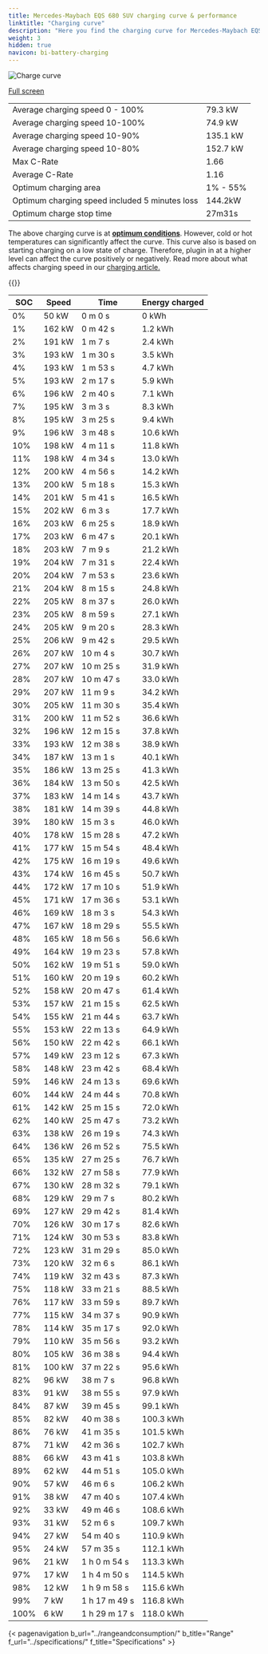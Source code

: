 ```yaml
---
title: Mercedes-Maybach EQS 680 SUV charging curve & performance
linktitle: "Charging curve"
description: "Here you find the charging curve for Mercedes-Maybach EQS 680 SUV."
weight: 3
hidden: true
navicon: bi-battery-charging
---
```

<!-- markdownlint-disable MD033 -->
<img src="/images/models/mercedes/eqs_suv/eqs_680_suv/chargingcurve.svg" alt="Charge curve" class="img-fluid">

[Full screen](/images/models/mercedes/eqs_suv/eqs_680_suv/chargingcurve.svg)


<table class="table table-striped border">
<tbody>
<tr>
<td>Average charging speed 0 - 100%</td><td>79.3 kW</td>
</tr>
<tr>
<td>Average charging speed 10-100%</td><td>74.9 kW</td>
</tr>
<tr>
<td>Average charging speed 10-90%</td><td>135.1 kW</td>
</tr>
<tr>
<td>Average charging speed 10-80%</td><td>152.7 kW</td>
</tr>
<tr>
<td>Max C-Rate</td><td>1.66</td>
</tr>
<tr>
<td>Average C-Rate</td><td>1.16</td>
</tr>
<tr>
<td>Optimum charging area</td><td>1% - 55%</td>
</tr>
<tr>
<td>Optimum charging speed included 5 minutes loss</td><td>144.2kW</td>
</tr>
<tr>
<td>Optimum charge stop time</td><td>27m31s</td>
</tr>
</tbody>
</table>


The above charging curve is at **[optimum conditions](../../../../../technology/battery/charging/#temperature)**. However, cold or hot temperatures can significantly affect the curve. This curve also is based on starting charging on a low state of charge. Therefore, plugin in at a higher level can affect the curve positively or negatively. Read more about what affects charging speed in our [charging article.](../../../../../technology/battery/charging/)


{{<evkxdisplayaddarticle />}}
<table class="table table-striped border">
<thead>
<tr><th>SOC</th><th>Speed</th><th>Time</th><th>Energy charged</th></tr>
</thead>
<tbody>
<tr>
<td>0%</td><td>50 kW</td><td> 0 m 0 s </td><td>0 kWh </td>
</tr>
<tr>
<td>1%</td><td>162 kW</td><td> 0 m 42 s </td><td>1.2 kWh </td>
</tr>
<tr>
<td>2%</td><td>191 kW</td><td> 1 m 7 s </td><td>2.4 kWh </td>
</tr>
<tr>
<td>3%</td><td>193 kW</td><td> 1 m 30 s </td><td>3.5 kWh </td>
</tr>
<tr>
<td>4%</td><td>193 kW</td><td> 1 m 53 s </td><td>4.7 kWh </td>
</tr>
<tr>
<td>5%</td><td>193 kW</td><td> 2 m 17 s </td><td>5.9 kWh </td>
</tr>
<tr>
<td>6%</td><td>196 kW</td><td> 2 m 40 s </td><td>7.1 kWh </td>
</tr>
<tr>
<td>7%</td><td>195 kW</td><td> 3 m 3 s </td><td>8.3 kWh </td>
</tr>
<tr>
<td>8%</td><td>195 kW</td><td> 3 m 25 s </td><td>9.4 kWh </td>
</tr>
<tr>
<td>9%</td><td>196 kW</td><td> 3 m 48 s </td><td>10.6 kWh </td>
</tr>
<tr>
<td>10%</td><td>198 kW</td><td> 4 m 11 s </td><td>11.8 kWh </td>
</tr>
<tr>
<td>11%</td><td>198 kW</td><td> 4 m 34 s </td><td>13.0 kWh </td>
</tr>
<tr>
<td>12%</td><td>200 kW</td><td> 4 m 56 s </td><td>14.2 kWh </td>
</tr>
<tr>
<td>13%</td><td>200 kW</td><td> 5 m 18 s </td><td>15.3 kWh </td>
</tr>
<tr>
<td>14%</td><td>201 kW</td><td> 5 m 41 s </td><td>16.5 kWh </td>
</tr>
<tr>
<td>15%</td><td>202 kW</td><td> 6 m 3 s </td><td>17.7 kWh </td>
</tr>
<tr>
<td>16%</td><td>203 kW</td><td> 6 m 25 s </td><td>18.9 kWh </td>
</tr>
<tr>
<td>17%</td><td>203 kW</td><td> 6 m 47 s </td><td>20.1 kWh </td>
</tr>
<tr>
<td>18%</td><td>203 kW</td><td> 7 m 9 s </td><td>21.2 kWh </td>
</tr>
<tr>
<td>19%</td><td>204 kW</td><td> 7 m 31 s </td><td>22.4 kWh </td>
</tr>
<tr>
<td>20%</td><td>204 kW</td><td> 7 m 53 s </td><td>23.6 kWh </td>
</tr>
<tr>
<td>21%</td><td>204 kW</td><td> 8 m 15 s </td><td>24.8 kWh </td>
</tr>
<tr>
<td>22%</td><td>205 kW</td><td> 8 m 37 s </td><td>26.0 kWh </td>
</tr>
<tr>
<td>23%</td><td>205 kW</td><td> 8 m 59 s </td><td>27.1 kWh </td>
</tr>
<tr>
<td>24%</td><td>205 kW</td><td> 9 m 20 s </td><td>28.3 kWh </td>
</tr>
<tr>
<td>25%</td><td>206 kW</td><td> 9 m 42 s </td><td>29.5 kWh </td>
</tr>
<tr>
<td>26%</td><td>207 kW</td><td> 10 m 4 s </td><td>30.7 kWh </td>
</tr>
<tr>
<td>27%</td><td>207 kW</td><td> 10 m 25 s </td><td>31.9 kWh </td>
</tr>
<tr>
<td>28%</td><td>207 kW</td><td> 10 m 47 s </td><td>33.0 kWh </td>
</tr>
<tr>
<td>29%</td><td>207 kW</td><td> 11 m 9 s </td><td>34.2 kWh </td>
</tr>
<tr>
<td>30%</td><td>205 kW</td><td> 11 m 30 s </td><td>35.4 kWh </td>
</tr>
<tr>
<td>31%</td><td>200 kW</td><td> 11 m 52 s </td><td>36.6 kWh </td>
</tr>
<tr>
<td>32%</td><td>196 kW</td><td> 12 m 15 s </td><td>37.8 kWh </td>
</tr>
<tr>
<td>33%</td><td>193 kW</td><td> 12 m 38 s </td><td>38.9 kWh </td>
</tr>
<tr>
<td>34%</td><td>187 kW</td><td> 13 m 1 s </td><td>40.1 kWh </td>
</tr>
<tr>
<td>35%</td><td>186 kW</td><td> 13 m 25 s </td><td>41.3 kWh </td>
</tr>
<tr>
<td>36%</td><td>184 kW</td><td> 13 m 50 s </td><td>42.5 kWh </td>
</tr>
<tr>
<td>37%</td><td>183 kW</td><td> 14 m 14 s </td><td>43.7 kWh </td>
</tr>
<tr>
<td>38%</td><td>181 kW</td><td> 14 m 39 s </td><td>44.8 kWh </td>
</tr>
<tr>
<td>39%</td><td>180 kW</td><td> 15 m 3 s </td><td>46.0 kWh </td>
</tr>
<tr>
<td>40%</td><td>178 kW</td><td> 15 m 28 s </td><td>47.2 kWh </td>
</tr>
<tr>
<td>41%</td><td>177 kW</td><td> 15 m 54 s </td><td>48.4 kWh </td>
</tr>
<tr>
<td>42%</td><td>175 kW</td><td> 16 m 19 s </td><td>49.6 kWh </td>
</tr>
<tr>
<td>43%</td><td>174 kW</td><td> 16 m 45 s </td><td>50.7 kWh </td>
</tr>
<tr>
<td>44%</td><td>172 kW</td><td> 17 m 10 s </td><td>51.9 kWh </td>
</tr>
<tr>
<td>45%</td><td>171 kW</td><td> 17 m 36 s </td><td>53.1 kWh </td>
</tr>
<tr>
<td>46%</td><td>169 kW</td><td> 18 m 3 s </td><td>54.3 kWh </td>
</tr>
<tr>
<td>47%</td><td>167 kW</td><td> 18 m 29 s </td><td>55.5 kWh </td>
</tr>
<tr>
<td>48%</td><td>165 kW</td><td> 18 m 56 s </td><td>56.6 kWh </td>
</tr>
<tr>
<td>49%</td><td>164 kW</td><td> 19 m 23 s </td><td>57.8 kWh </td>
</tr>
<tr>
<td>50%</td><td>162 kW</td><td> 19 m 51 s </td><td>59.0 kWh </td>
</tr>
<tr>
<td>51%</td><td>160 kW</td><td> 20 m 19 s </td><td>60.2 kWh </td>
</tr>
<tr>
<td>52%</td><td>158 kW</td><td> 20 m 47 s </td><td>61.4 kWh </td>
</tr>
<tr>
<td>53%</td><td>157 kW</td><td> 21 m 15 s </td><td>62.5 kWh </td>
</tr>
<tr>
<td>54%</td><td>155 kW</td><td> 21 m 44 s </td><td>63.7 kWh </td>
</tr>
<tr>
<td>55%</td><td>153 kW</td><td> 22 m 13 s </td><td>64.9 kWh </td>
</tr>
<tr>
<td>56%</td><td>150 kW</td><td> 22 m 42 s </td><td>66.1 kWh </td>
</tr>
<tr>
<td>57%</td><td>149 kW</td><td> 23 m 12 s </td><td>67.3 kWh </td>
</tr>
<tr>
<td>58%</td><td>148 kW</td><td> 23 m 42 s </td><td>68.4 kWh </td>
</tr>
<tr>
<td>59%</td><td>146 kW</td><td> 24 m 13 s </td><td>69.6 kWh </td>
</tr>
<tr>
<td>60%</td><td>144 kW</td><td> 24 m 44 s </td><td>70.8 kWh </td>
</tr>
<tr>
<td>61%</td><td>142 kW</td><td> 25 m 15 s </td><td>72.0 kWh </td>
</tr>
<tr>
<td>62%</td><td>140 kW</td><td> 25 m 47 s </td><td>73.2 kWh </td>
</tr>
<tr>
<td>63%</td><td>138 kW</td><td> 26 m 19 s </td><td>74.3 kWh </td>
</tr>
<tr>
<td>64%</td><td>136 kW</td><td> 26 m 52 s </td><td>75.5 kWh </td>
</tr>
<tr>
<td>65%</td><td>135 kW</td><td> 27 m 25 s </td><td>76.7 kWh </td>
</tr>
<tr>
<td>66%</td><td>132 kW</td><td> 27 m 58 s </td><td>77.9 kWh </td>
</tr>
<tr>
<td>67%</td><td>130 kW</td><td> 28 m 32 s </td><td>79.1 kWh </td>
</tr>
<tr>
<td>68%</td><td>129 kW</td><td> 29 m 7 s </td><td>80.2 kWh </td>
</tr>
<tr>
<td>69%</td><td>127 kW</td><td> 29 m 42 s </td><td>81.4 kWh </td>
</tr>
<tr>
<td>70%</td><td>126 kW</td><td> 30 m 17 s </td><td>82.6 kWh </td>
</tr>
<tr>
<td>71%</td><td>124 kW</td><td> 30 m 53 s </td><td>83.8 kWh </td>
</tr>
<tr>
<td>72%</td><td>123 kW</td><td> 31 m 29 s </td><td>85.0 kWh </td>
</tr>
<tr>
<td>73%</td><td>120 kW</td><td> 32 m 6 s </td><td>86.1 kWh </td>
</tr>
<tr>
<td>74%</td><td>119 kW</td><td> 32 m 43 s </td><td>87.3 kWh </td>
</tr>
<tr>
<td>75%</td><td>118 kW</td><td> 33 m 21 s </td><td>88.5 kWh </td>
</tr>
<tr>
<td>76%</td><td>117 kW</td><td> 33 m 59 s </td><td>89.7 kWh </td>
</tr>
<tr>
<td>77%</td><td>115 kW</td><td> 34 m 37 s </td><td>90.9 kWh </td>
</tr>
<tr>
<td>78%</td><td>114 kW</td><td> 35 m 17 s </td><td>92.0 kWh </td>
</tr>
<tr>
<td>79%</td><td>110 kW</td><td> 35 m 56 s </td><td>93.2 kWh </td>
</tr>
<tr>
<td>80%</td><td>105 kW</td><td> 36 m 38 s </td><td>94.4 kWh </td>
</tr>
<tr>
<td>81%</td><td>100 kW</td><td> 37 m 22 s </td><td>95.6 kWh </td>
</tr>
<tr>
<td>82%</td><td>96 kW</td><td> 38 m 7 s </td><td>96.8 kWh </td>
</tr>
<tr>
<td>83%</td><td>91 kW</td><td> 38 m 55 s </td><td>97.9 kWh </td>
</tr>
<tr>
<td>84%</td><td>87 kW</td><td> 39 m 45 s </td><td>99.1 kWh </td>
</tr>
<tr>
<td>85%</td><td>82 kW</td><td> 40 m 38 s </td><td>100.3 kWh </td>
</tr>
<tr>
<td>86%</td><td>76 kW</td><td> 41 m 35 s </td><td>101.5 kWh </td>
</tr>
<tr>
<td>87%</td><td>71 kW</td><td> 42 m 36 s </td><td>102.7 kWh </td>
</tr>
<tr>
<td>88%</td><td>66 kW</td><td> 43 m 41 s </td><td>103.8 kWh </td>
</tr>
<tr>
<td>89%</td><td>62 kW</td><td> 44 m 51 s </td><td>105.0 kWh </td>
</tr>
<tr>
<td>90%</td><td>57 kW</td><td> 46 m 6 s </td><td>106.2 kWh </td>
</tr>
<tr>
<td>91%</td><td>38 kW</td><td> 47 m 40 s </td><td>107.4 kWh </td>
</tr>
<tr>
<td>92%</td><td>33 kW</td><td> 49 m 46 s </td><td>108.6 kWh </td>
</tr>
<tr>
<td>93%</td><td>31 kW</td><td> 52 m 6 s </td><td>109.7 kWh </td>
</tr>
<tr>
<td>94%</td><td>27 kW</td><td> 54 m 40 s </td><td>110.9 kWh </td>
</tr>
<tr>
<td>95%</td><td>24 kW</td><td> 57 m 35 s </td><td>112.1 kWh </td>
</tr>
<tr>
<td>96%</td><td>21 kW</td><td>1 h 0 m 54 s </td><td>113.3 kWh </td>
</tr>
<tr>
<td>97%</td><td>17 kW</td><td>1 h 4 m 50 s </td><td>114.5 kWh </td>
</tr>
<tr>
<td>98%</td><td>12 kW</td><td>1 h 9 m 58 s </td><td>115.6 kWh </td>
</tr>
<tr>
<td>99%</td><td>7 kW</td><td>1 h 17 m 49 s </td><td>116.8 kWh </td>
</tr>
<tr>
<td>100%</td><td>6 kW</td><td>1 h 29 m 17 s </td><td>118.0 kWh </td>
</tr>
</tbody>
</table>


{< pagenavigation b_url="../rangeandconsumption/" b_title="Range" f_url="../specifications/" f_title="Specifications" >}
